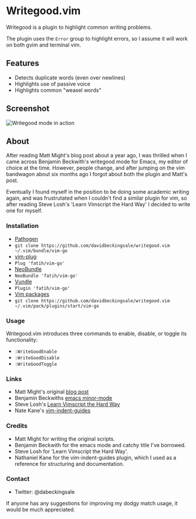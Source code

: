 # Writegood.vim

Writegood is a plugin to highlight common writing problems.

The plugin uses the `Error` group to highlight errors, so I assume it will work
on both gvim and terminal vim.

## Features
* Detects duplicate words (even over newlines)
* Highlights use of passive voice
* Highlights common "weasel words" 

## Screenshot

![Writegood mode in action](https://github.com/davidbeckingsale/writegood.vim/raw/master/writegood.png)

## About

After reading Matt Might's blog post about a year ago, I was thrilled when I
came across Benjamin Beckwith's writegood mode for Emacs, my editor of choice at
the time. However, people change, and after jumping on the vim bandwagon about
six months ago I forgot about both the plugin and Matt's post.

Eventually I found myself in the position to be doing some academic writing
again, and was frustrutated when I couldn't find a similar plugin for vim, so
after reading Steve Losh's 'Learn Vimscript the Hard Way' I decided to write one
for myself.

### Installation

*  [Pathogen](https://github.com/tpope/vim-pathogen)
  * `git clone https://github.com/davidbeckingsale/writegood.vim ~/.vim/bundle/vim-go`
*  [vim-plug](https://github.com/junegunn/vim-plug)
  * `Plug 'fatih/vim-go'`
*  [NeoBundle](https://github.com/Shougo/neobundle.vim)
  * `NeoBundle 'fatih/vim-go'`
*  [Vundle](https://github.com/gmarik/vundle)
  * `Plugin 'fatih/vim-go'`
*  [Vim packages](http://vimhelp.appspot.com/repeat.txt.html#packages)
  * `git clone https://github.com/davidbeckingsale/writegood.vim ~/.vim/pack/plugins/start/vim-go`

### Usage

Writegood.vim introduces three commands to enable, disable, or toggle its functionality:

* `:WriteGoodEnable`
* `:WriteGoodDisable`
* `:WriteGoodToggle`

### Links
* Matt Might's original [blog post](http://matt.might.net/articles/shell-scripts-for-passive-voice-weasel-words-duplicates/)
* Benjamin Beckwiths [emacs minor-mode](https://github.com/bnbeckwith/writegood-mode)
* Steve Losh's [Learn Vimscript the Hard Way](http://learnvimscriptthehardway.stevelosh.com/)
* Nate Kane's [vim-indent-guides](https://github.com/nathanaelkane/vim-indent-guides)

### Credits
* Matt Might for writing the original scripts.
* Benjamin Beckwith for the emacs mode and catchy title I've borrowed.
* Steve Losh for 'Learn Vimscript the Hard Way'.
* Nathaniel Kane for the vim-indent-guides plugin, which I used as a
    reference for structuring and documentation.
    
### Contact  
* Twitter: @dabeckingsale

If anyone has any suggestions for improving my dodgy match usage, it would be
much appreciated.                                                             
